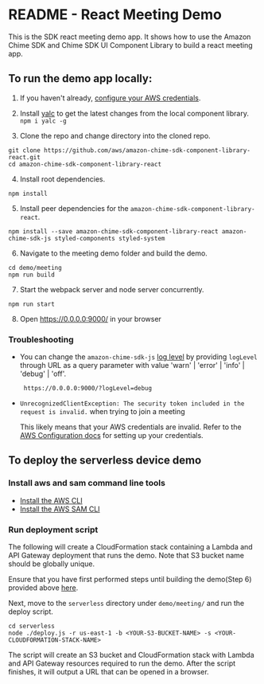 # README - React Meeting Demo

This is the SDK react meeting demo app. It shows how to use the Amazon Chime SDK and Chime SDK UI Component Library to build a react meeting app.

## To run the demo app locally:

1. If you haven't already, [configure your AWS credentials](https://docs.aws.amazon.com/cli/latest/userguide/cli-configure-quickstart.html).

2. Install [yalc](https://www.npmjs.com/package/yalc) to get the latest changes from the local component library.
`npm i yalc -g`

3. Clone the repo and change directory into the cloned repo.
```
git clone https://github.com/aws/amazon-chime-sdk-component-library-react.git
cd amazon-chime-sdk-component-library-react
```

4. Install root dependencies.
```
npm install
```

5. Install peer dependencies for the `amazon-chime-sdk-component-library-react`.
```
npm install --save amazon-chime-sdk-component-library-react amazon-chime-sdk-js styled-components styled-system
```

6. Navigate to the meeting demo folder and build the demo.
```
cd demo/meeting
npm run build
```

7. Start the webpack server and node server concurrently.
```
npm run start
```

8. Open https://0.0.0.0:9000/ in your browser

### Troubleshooting

- You can change the `amazon-chime-sdk-js` [log level](https://aws.github.io/amazon-chime-sdk-js/enums/loglevel.html) by providing `logLevel` through URL as a query parameter with value 'warn' | 'error' | 'info' | 'debug' | 'off'.
   ```
    https://0.0.0.0:9000/?logLevel=debug
    ```

- `UnrecognizedClientException: The security token included in the request is invalid.` when trying to join a meeting

  This likely means that your AWS credentials are invalid. Refer to the [AWS Configuration docs](https://docs.aws.amazon.com/cli/latest/userguide/cli-configure-quickstart.html) for setting up your credentials.

## To deploy the serverless device demo

### Install aws and sam command line tools

- [Install the AWS CLI](https://docs.aws.amazon.com/cli/latest/userguide/install-cliv1.html)
- [Install the AWS SAM CLI](https://docs.aws.amazon.com/serverless-application-model/latest/developerguide/serverless-sam-cli-install.html)

### Run deployment script

The following will create a CloudFormation stack containing a Lambda and API Gateway deployment that runs the demo. Note that S3 bucket name should be globally unique.

Ensure that you have first performed steps until building the demo(Step 6) provided above [here](##to-run-the-demo-app-locally).

Next, move to the `serverless` directory under `demo/meeting/` and run the deploy script.
```
cd serverless
node ./deploy.js -r us-east-1 -b <YOUR-S3-BUCKET-NAME> -s <YOUR-CLOUDFORMATION-STACK-NAME>
```

The script will create an S3 bucket and CloudFormation stack with Lambda and API Gateway resources required to run the demo. After the script finishes, it will output a URL that can be opened in a browser.

